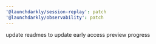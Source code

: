 ```yaml
---
'@launchdarkly/session-replay': patch
'@launchdarkly/observability': patch
---
```


update readmes to update early access preview progress
